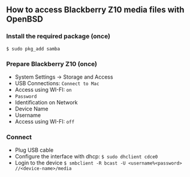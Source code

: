How to access Blackberry Z10 media files with OpenBSD
-----------------------------------------------------

### Install the required package (once)
	$ sudo pkg_add samba

### Prepare Blackberry Z10 (once)
* System Settings -> Storage and Access
* USB Connections: `Connect to Mac`
* Access using WI-FI: `on`
* `Password`
* Identification on Network
* Device Name 
* Username
* Access using WI-FI: `off`

### Connect
* Plug USB cable
* Configure the interface with dhcp:
	`$ sudo dhclient cdce0`
* Login to the device
	`$ smbclient -R bcast -U <username%<password> //<device-name>/media`
